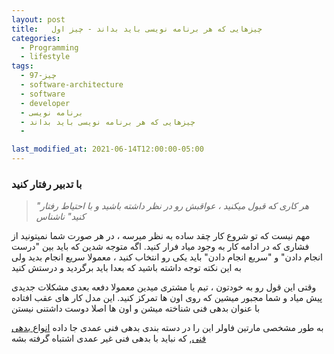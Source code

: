 ```yaml
---
layout: post
title:   چیزهایی که هر برنامه نویسی باید بداند - چیز اول
categories:
  - Programming
  - lifestyle
tags:
  - 97-چیز
  - software-architecture
  - software
  - developer
  - برنامه نویسی
  - چیزهایی که هر برنامه نویسی باید بداند
  -

last_modified_at: 2021-06-14T12:00:00-05:00
---
```

### با تدبیر رفتار کنید


> *"هر کاری که قبول میکنید ، عواقبش رو در نظر داشته باشید و با احتیاط رفتار کنید" ناشناس*

مهم نیست که تو شروع کار چقد ساده به نظر میرسه ، در هر صورت شما نمیتونید از فشاری که در ادامه کار به وجود میاد فرار کنید.
 اگه  متوجه شدین که باید بین "درست انجام دادن" و "سریع انجام دادن" باید یکی رو انتخاب کنید ، معمولا سریع انجام بدید ولی به این نکته توجه داشته باشید که بعدا باید برگردید و درستش کنید

 وقتی این قول رو به خودتون  ، تیم یا مشتری میدین معمولا دفعه بعدی مشکلات جدیدی پیش میاد و شما مجبور میشین که روی اون ها تمرکز کنید.
 این مدل کار های عقب افتاده با عنوان بدهی فنی شناخته میشن و اون ها اصلا دوست داشتنی نیستن

 به طور مشخصی مارتین فاولر این را در دسته بندی بدهی فنی عمدی جا داده 
 [انواع بدهی فنی](http://martinfowler.com/bliki/TechnicalDebtQuadrant.html),
 که نباید با بدهی فنی غیر عمدی اشتباه گرفته بشه

